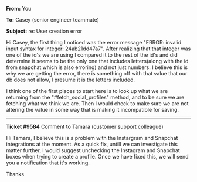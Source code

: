 **From:** You

**To:** Casey (senior engineer teammate)

**Subject:** re: User creation error

Hi Casey, the first thing I noticed was the error message "ERROR: invalid input syntax for integer: 24ab21dd47a7".
After realizing that that integer was one of the id's we are using I compared it to the rest of the id's and did determine it seems to be the only one that includes letters(along with the id from snapchat which is also erroring) and not just numbers. I believe this is why we are getting the error, there is something off with that value that our db does not allow, I presume it is the letters included.

I think one of the first places to start here is to look up what we are returning from the "#fetch_social_profiles" method, and to be sure we are fetching what we think we are.
Then I would check to make sure we are not altering the value in some way that is making it incompatible for saving.

-------

**Ticket #9584** Comment to Tamara (customer support colleague)

Hi Tamara, I believe this is a problem with the Instargram and Snapchat integrations at the moment. As a quick fix, untill we can investigate this matter further, I would suggest unchecking the Instagram and Snapchat boxes when trying to create a profile. Once we have fixed this, we will send you a notification that it's working.

Thanks